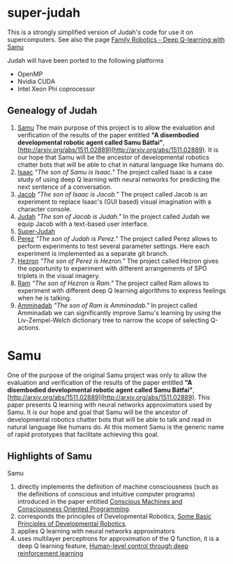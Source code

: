 # super-judah
This is a strongly simplified version of Judah's code for use it on supercomputers.
See also the page [Family Robotics - Deep Q-learning with Samu](http://shrek.unideb.hu/~nbatfai/)

Judah will have been ported to the following platforms

- OpenMP
- Nvidia CUDA
- Intel Xeon Phi coprocessor

## Genealogy of Judah

1. [Samu](https://github.com/nbatfai/samu)
The main purpose of this project is to allow the evaluation and verification of the results of the paper entitled 
**"A disembodied developmental robotic agent called Samu Bátfai"**, [http://arxiv.org/abs/1511.02889](http://arxiv.org/abs/1511.02889). It is our hope that Samu will be the ancestor of developmental robotics chatter bots that will be able to chat in natural language like humans do.
2. [Isaac](https://github.com/nbatfai/isaac)
*"The son of Samu is Isaac."* The project called Isaac is a case study of using deep Q learning with neural networks for predicting the next sentence of a conversation.
3. [Jacob](https://github.com/nbatfai/jacob)
*"The son of Isaac is Jacob."* The project called Jacob is an experiment to replace Isaac's (GUI based) visual imagination with a character console. 
4. [Judah](https://github.com/nbatfai/judah)
*"The son of Jacob is Judah."* In the project called Judah we equip Jacob with a text-based user interface.
5. [Super-Judah](https://github.com/nbatfai/super-judah)
6. [Perez](https://github.com/nbatfai/perez)
*"The son of Judah is Perez."* The project called Perez allows to perform experiments to test several parameter settings. Here each experiment is implemented as a separate git branch.
7. [Hezron](https://github.com/nbatfai/hezron)
*"The son of Perez is Hezron."* The project called Hezron gives the opportunity to experiment with different arrangements of SPO triplets in the visual imagery.
8. [Ram](https://github.com/nbatfai/ram)
*"The son of Hezron is Ram."* The project called Ram allows to experiment with different deep Q learning algorithms to express feelings when he is talking.
9. [Amminadab](https://github.com/nbatfai/amminadab)
*"The son of Ram is Amminadab."* In project called Amminadab we can significantly improve Samu's learning by using the Liv-Zempel-Welch dictionary tree to narrow the scope of selecting Q-actions.


# Samu
One of the purpose of the original Samu project was only to allow the evaluation and verification of the results of the paper entitled 
**"A disembodied developmental robotic agent called Samu Bátfai"**, [http://arxiv.org/abs/1511.02889](http://arxiv.org/abs/1511.02889). 
This paper presents Q learning with neural networks approximators used by Samu. It is our hope and goal that Samu 
will be the ancestor of developmental robotics chatter bots that will be able to talk and read in natural language like humans do.
At this moment Samu is the generic name of rapid prototypes that facilitate achieving this goal.

## Highlights of Samu

Samu

1. directly implements the definition of machine consciousness (such as the definitions of conscious and intuitive computer programs) 
introduced in the paper entitled [Conscious Machines and Consciousness Oriented Programming](http://arxiv.org/abs/1108.2865).
2. corresponds the principles of Developmental Robotics, [Some Basic Principles of Developmental Robotics](http://ieeexplore.ieee.org/xpl/login.jsp?tp=&arnumber=5200465&url=http%3A%2F%2Fieeexplore.ieee.org%2Fiel5%2F4563672%2F5290358%2F05200465).
3. applies Q learning with neural networks approximators
4. uses multilayer perceptrons for approximation of the Q function, 
it is a deep Q learning feature, [Human-level control through deep reinforcement learning](http://www.nature.com/nature/journal/v518/n7540/full/nature14236.html)
